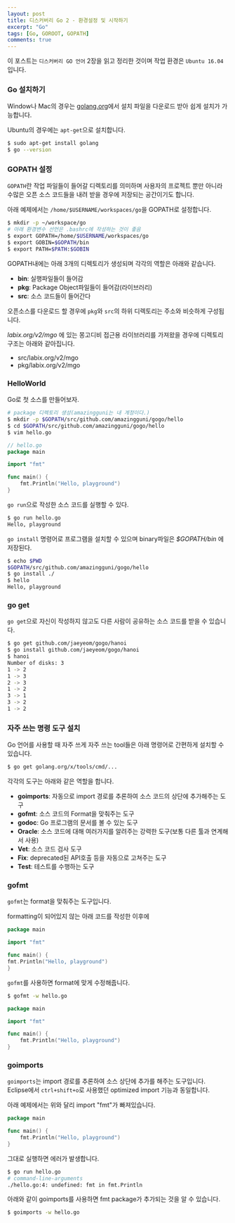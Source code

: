 ```yaml
---
layout: post
title: 디스커버리 Go 2 - 환경설정 및 시작하기
excerpt: "Go"
tags: [Go, GOROOT, GOPATH]
comments: true
---
```


이 포스트는 `디스커버리 GO 언어` 2장을 읽고 정리한 것이며 작업 환경은 `Ubuntu 16.04`입니다.

### Go 설치하기

Window나 Mac의 경우는 [golang.org](https://golang.org)에서 설치 파일을 다운로드 받아 쉽게 설치가 가능합니다.  

Ubuntu의 경우에는 `apt-get`으로 설치합니다.


```sh
$ sudo apt-get install golang
$ go --version
```

### GOPATH 설정

`GOPATH`란 작업 파일들이 들어갈 디렉토리를 의미하며 사용자의 프로젝트 뿐만 아니라 수많은 오픈 소스 코드들을 내려 받을 경우에 저장되는 공간이기도 합니다.

아래 예제에서는 `/home/$USERNAME/workspaces/go`을 GOPATH로 설정합니다.

```sh
$ mkdir -p ~/workspace/go
# 아래 환경변수 선언은 .bashrc에 작성하는 것이 좋음
$ export GOPATH=/home/$USERNAME/workspaces/go
$ export GOBIN=$GOPATH/bin
$ export PATH=$PATH:$GOBIN
```

GOPATH내에는 아래 3개의 디렉토리가 생성되며 각각의 역할은 아래와 같습니다.

* **bin**: 실행파일들이 들어감
* **pkg**: Package Object파일들이 들어감(라이브러리)
* **src**: 소스 코드들이 들어간다

오픈소스를 다운로드 할 경우에 `pkg`와 `src`의 하위 디렉토리는 주소와 비슷하게 구성됩니다.

*labix.org/v2/mgo* 에 있는 몽고디비 접근용 라이브러리를 가져왔을 경우에 디렉토리 구조는 아래와 같아집니다.

* src/labix.org/v2/mgo
* pkg/labix.org/v2/mgo

### HelloWorld

Go로 첫 소스를 만들어보자.

```sh
# package 디렉토리 생성(amazingguni는 내 계정이다.)
$ mkdir -p $GOPATH/src/github.com/amazingguni/gogo/hello
$ cd $GOPATH/src/github.com/amazingguni/gogo/hello
$ vim hello.go
```

```go
// hello.go
package main

import "fmt"

func main() {
	fmt.Println("Hello, playground")
}
```

`go run`으로 작성한 소스 코드를 실행할 수 있다.

```sh
$ go run hello.go
Hello, playground
```

`go install` 명령어로 프로그램을 설치할 수 있으며 binary파일은 *$GOPATH/bin* 에 저장된다.

```sh
$ echo $PWD
$GOPATH/src/github.com/amazingguni/gogo/hello
$ go install ./
$ hello
Hello, playground
```

### go get

`go get`으로 자신이 작성하지 않고도 다른 사람이 공유하는 소스 코드를 받을 수 있습니다.

```sh
$ go get github.com/jaeyeom/gogo/hanoi
$ go install github.com/jaeyeom/gogo/hanoi
$ hanoi
Number of disks: 3
1 -> 2
1 -> 3
2 -> 3
1 -> 2
3 -> 1
3 -> 2
1 -> 2
```


### 자주 쓰는 명령 도구 설치

Go 언어를 사용할 때 자주 쓰게 자주 쓰는 tool들은 아래 명령어로 간편하게 설치할 수 있습니다.

```sh
$ go get golang.org/x/tools/cmd/...
```

각각의 도구는 아래와 같은 역할을 합니다.

* **goimports**: 자동으로 import 경로를 추론하여 소스 코드의 상단에 추가해주는 도구 
* **gofmt**: 소스 코드의 Format을 맞춰주는 도구
* **godoc**: Go 프로그램의 문서를 볼 수 있는 도구
* **Oracle**: 소스 코드에 대해 여러가지를 알려주는 강력한 도구(보통 다른 툴과 연계해서 사용)
* **Vet**: 소스 코드 검사 도구
* **Fix**: deprecated된 API호출 등을 자동으로 고쳐주는 도구
* **Test**: 테스트를 수행하는 도구


### gofmt

`gofmt`는 format을 맞춰주는 도구입니다. 

formatting이 되어있지 않는 아래 코드를 작성한 이후에 

```go
package main

import "fmt"

func main() {
fmt.Println("Hello, playground")
}
```

`gofmt`를 사용하면 format에 맞게 수정해줍니다.

```sh
$ gofmt -w hello.go
```

```go
package main

import "fmt"

func main() {
	fmt.Println("Hello, playground")
}
```

### goimports

`goimports`는 import 경로를 추론하여 소스 상단에 추가를 해주는 도구입니다.  
Eclipse에서 `ctrl+shift+o`로 사용했던 optimized import 기능과 동일합니다. 

아래 예제에서는 위와 달리 import "fmt"가 빠져있습니다.

```go
package main

func main() {
	fmt.Println("Hello, playground")
}
```

그대로 실행하면 에러가 발생합니다.

```sh
$ go run hello.go 
# command-line-arguments
./hello.go:4: undefined: fmt in fmt.Println
```

아래와 같이 goimports를 사용하면 fmt package가 추가되는 것을 알 수 있습니다.

```sh
$ goimports -w hello.go
```


